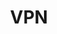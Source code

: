 ---
title: VPN
crosslinks:
- vpnreviews
- privacy
- OpenVPN
- vpncoupons
- ProtonVPN
- PleX
- Serendipity
- haugene
- hacking
- torrents
- free
- NetflixViaVPN
- Adguard
- Android
- Windows10
- Piracy
- AndroidQuestions
- AskMen
- tasker
- technology
---